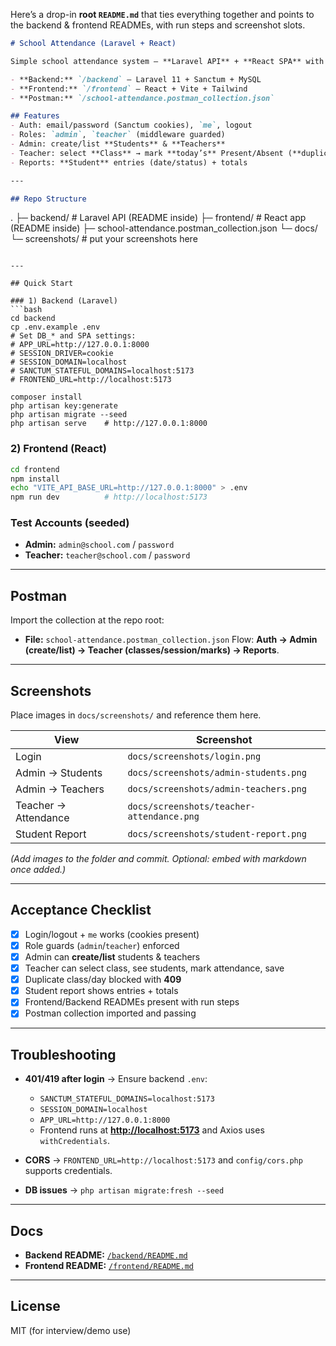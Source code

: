 Here’s a drop-in **root `README.md`** that ties everything together and points to the backend & frontend READMEs, with run steps and screenshot slots.

```md
# School Attendance (Laravel + React)

Simple school attendance system — **Laravel API** + **React SPA** with roles (**Admin / Teacher**), daily attendance, and basic reports.

- **Backend:** `/backend` — Laravel 11 + Sanctum + MySQL
- **Frontend:** `/frontend` — React + Vite + Tailwind
- **Postman:** `/school-attendance.postman_collection.json`

## Features
- Auth: email/password (Sanctum cookies), `me`, logout
- Roles: `admin`, `teacher` (middleware guarded)
- Admin: create/list **Students** & **Teachers**
- Teacher: select **Class** → mark **today’s** Present/Absent (**duplicate per day prevented**)
- Reports: **Student** entries (date/status) + totals

---

## Repo Structure
```

.
├─ backend/                         # Laravel API (README inside)
├─ frontend/                        # React app (README inside)
├─ school-attendance.postman\_collection.json
└─ docs/
└─ screenshots/                  # put your screenshots here

````

---

## Quick Start

### 1) Backend (Laravel)
```bash
cd backend
cp .env.example .env
# Set DB_* and SPA settings:
# APP_URL=http://127.0.0.1:8000
# SESSION_DRIVER=cookie
# SESSION_DOMAIN=localhost
# SANCTUM_STATEFUL_DOMAINS=localhost:5173
# FRONTEND_URL=http://localhost:5173

composer install
php artisan key:generate
php artisan migrate --seed
php artisan serve    # http://127.0.0.1:8000
````

### 2) Frontend (React)

```bash
cd frontend
npm install
echo "VITE_API_BASE_URL=http://127.0.0.1:8000" > .env
npm run dev          # http://localhost:5173
```

### Test Accounts (seeded)

* **Admin:** `admin@school.com` / `password`
* **Teacher:** `teacher@school.com` / `password`

---

## Postman

Import the collection at the repo root:

* **File:** `school-attendance.postman_collection.json`
  Flow: **Auth → Admin (create/list) → Teacher (classes/session/marks) → Reports**.

---

## Screenshots

Place images in `docs/screenshots/` and reference them here.

| View                 | Screenshot                                |
| -------------------- | ----------------------------------------- |
| Login                | `docs/screenshots/login.png`              |
| Admin → Students     | `docs/screenshots/admin-students.png`     |
| Admin → Teachers     | `docs/screenshots/admin-teachers.png`     |
| Teacher → Attendance | `docs/screenshots/teacher-attendance.png` |
| Student Report       | `docs/screenshots/student-report.png`     |

*(Add images to the folder and commit. Optional: embed with markdown once added.)*

---

## Acceptance Checklist

* [x] Login/logout + `me` works (cookies present)
* [x] Role guards (`admin`/`teacher`) enforced
* [x] Admin can **create/list** students & teachers
* [x] Teacher can select class, see students, mark attendance, save
* [x] Duplicate class/day blocked with **409**
* [x] Student report shows entries + totals
* [x] Frontend/Backend READMEs present with run steps
* [x] Postman collection imported and passing

---

## Troubleshooting

* **401/419 after login** → Ensure backend `.env`:

  * `SANCTUM_STATEFUL_DOMAINS=localhost:5173`
  * `SESSION_DOMAIN=localhost`
  * `APP_URL=http://127.0.0.1:8000`
  * Frontend runs at **[http://localhost:5173](http://localhost:5173)** and Axios uses `withCredentials`.
* **CORS** → `FRONTEND_URL=http://localhost:5173` and `config/cors.php` supports credentials.
* **DB issues** → `php artisan migrate:fresh --seed`

---

## Docs

* **Backend README:** [`/backend/README.md`](backend/README.md)
* **Frontend README:** [`/frontend/README.md`](frontend/README.md)

---

## License

MIT (for interview/demo use)
